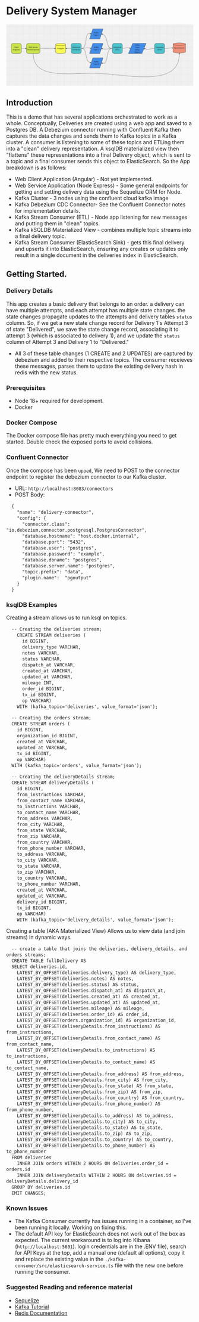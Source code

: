 # Delivery System Manager

![Delivery Flow](delivery-flow.png)

## Introduction

This is a demo that has several applications orchestrated to work as a whole. Conceptually, Deliveries are created using a web app and saved to a Postgres DB. A Debezium connector running with Confluent Kafka then captures the data changes and sends them to Kafka topics in a Kafka cluster. A consumer is listening to some of these topics and ETLing them into a "clean" delivery representation. A ksqlDB materialized view then "flattens" these representations into a final Delivery object, which is sent to a topic and a final consumer sends this object to ElasticSearch. So the App breakdown is as follows:

- Web Client Application (Angular) - Not yet implemented.
- Web Service Application (Node Express) - Some general endpoints for getting and setting delivery data using the Sequelize ORM for Node.
- Kafka Cluster - 3 nodes using the confluent cloud kafka image
- Kafka Debezium CDC Connector- See the Confluent Connector notes for implementation details.
- Kafka Stream Consumer (ETL) - Node app listening for new messages and putting them in "clean" topics.
- Kafka kSQLDB Materialized View - combines multiple topic streams into a final delivery topic.
- Kafka Stream Consumer (ElasticSearch Sink) - gets this final delivery and upserts it into ElasticSearch, ensuring any creates or updates only result in a single document in the deliveries index in ElasticSearch.

## Getting Started.

### Delivery Details

This app creates a basic delivery that belongs to an order. a delivery can have multiple attempts, and each attempt has multiple state changes. the state changes propagate updates to the attempts and delivery tables `status` column. So, if we get a new state change record for Delivery 1's Attempt 3 of state "Delivered", we save the state change record, associating it to attempt 3 (which is associated to delivery 1), and we update the `status` column of Attempt 3 and Delivery 1 to "Delivered."

- All 3 of these table changes (1 CREATE and 2 UPDATES) are captured by debezium and added to their respective topics. The consumer receieves these messages, parses them to update the existing delivery hash in redis with the new status.

### Prerequisites

- Node 18+ required for development.
- Docker

### Docker Compose

The Docker compose file has pretty much everything you need to get started. Double check the exposed ports to avoid collisions.

### Confluent Connector

Once the compose has been `upped`, We need to POST to the connector endpoint to register the debezium connector to our Kafka cluster.

- URL:
  `http://localhost:8083/connectors`
- POST Body:

```
  {
    "name": "delivery-connector",
    "config": {
      "connector.class": "io.debezium.connector.postgresql.PostgresConnector",
      "database.hostname": "host.docker.internal",
      "database.port": "5432",
      "database.user": "postgres",
      "database.password": "example",
      "database.dbname": "postgres",
      "database.server.name": "postgres",
      "topic.prefix": "data",
      "plugin.name":  "pgoutput"
    }
  }
```

### ksqlDB Examples

Creating a stream allows us to run ksql on topics.

```
  -- Creating the deliveries stream;
    CREATE STREAM deliveries (
      id BIGINT,
      delivery_type VARCHAR,
      notes VARCHAR,
      status VARCHAR,
      dispatch_at VARCHAR,
      created_at VARCHAR,
      updated_at VARCHAR,
      mileage INT,
      order_id BIGINT,
      tx_id BIGINT,
      op VARCHAR)
    WITH (kafka_topic='deliveries', value_format='json');
```

```
  -- Creating the orders stream;
  CREATE STREAM orders (
    id BIGINT,
    organization_id BIGINT,
    created_at VARCHAR,
    updated_at VARCHAR,
    tx_id BIGINT,
    op VARCHAR)
  WITH (kafka_topic='orders', value_format='json');
```

```
  -- Creating the deliveryDetails stream;
  CREATE STREAM deliveryDetails (
    id BIGINT,
    from_instructions VARCHAR,
    from_contact_name VARCHAR,
    to_instructions VARCHAR,
    to_contact_name VARCHAR,
    from_address VARCHAR,
    from_city VARCHAR,
    from_state VARCHAR,
    from_zip VARCHAR,
    from_country VARCHAR,
    from_phone_number VARCHAR,
    to_address VARCHAR,
    to_city VARCHAR,
    to_state VARCHAR,
    to_zip VARCHAR,
    to_country VARCHAR,
    to_phone_number VARCHAR,
    created_at VARCHAR,
    updated_at VARCHAR,
    delivery_id BIGINT,
    tx_id BIGINT,
    op VARCHAR)
    WITH (kafka_topic='delivery_details', value_format='json');
```

Creating a table (AKA Materialized View) Allows us to view data (and join streams) in dynamic ways.

```
  -- create a table that joins the deliveries, delivery_details, and orders streams;
  CREATE TABLE fullDelivery AS
  SELECT deliveries.id,
    LATEST_BY_OFFSET(deliveries.delivery_type) AS delivery_type,
    LATEST_BY_OFFSET(deliveries.notes) AS notes,
    LATEST_BY_OFFSET(deliveries.status) AS status,
    LATEST_BY_OFFSET(deliveries.dispatch_at) AS dispatch_at,
    LATEST_BY_OFFSET(deliveries.created_at) AS created_at,
    LATEST_BY_OFFSET(deliveries.updated_at) AS updated_at,
    LATEST_BY_OFFSET(deliveries.mileage) AS mileage,
    LATEST_BY_OFFSET(deliveries.order_id) AS order_id,
    LATEST_BY_OFFSET(orders.organization_id) AS organization_id,
    LATEST_BY_OFFSET(deliveryDetails.from_instructions) AS from_instructions,
    LATEST_BY_OFFSET(deliveryDetails.from_contact_name) AS from_contact_name,
    LATEST_BY_OFFSET(deliveryDetails.to_instructions) AS to_instructions,
    LATEST_BY_OFFSET(deliveryDetails.to_contact_name) AS to_contact_name,
    LATEST_BY_OFFSET(deliveryDetails.from_address) AS from_address,
    LATEST_BY_OFFSET(deliveryDetails.from_city) AS from_city,
    LATEST_BY_OFFSET(deliveryDetails.from_state) AS from_state,
    LATEST_BY_OFFSET(deliveryDetails.from_zip) AS from_zip,
    LATEST_BY_OFFSET(deliveryDetails.from_country) AS from_country,
    LATEST_BY_OFFSET(deliveryDetails.from_phone_number) AS from_phone_number,
    LATEST_BY_OFFSET(deliveryDetails.to_address) AS to_address,
    LATEST_BY_OFFSET(deliveryDetails.to_city) AS to_city,
    LATEST_BY_OFFSET(deliveryDetails.to_state) AS to_state,
    LATEST_BY_OFFSET(deliveryDetails.to_zip) AS to_zip,
    LATEST_BY_OFFSET(deliveryDetails.to_country) AS to_country,
    LATEST_BY_OFFSET(deliveryDetails.to_phone_number) AS to_phone_number
  FROM deliveries
    INNER JOIN orders WITHIN 2 HOURS ON deliveries.order_id = orders.id
    INNER JOIN deliveryDetails WITHIN 2 HOURS ON deliveries.id = deliveryDetails.delivery_id
  GROUP BY deliveries.id
  EMIT CHANGES;
```

### Known Issues

- The Kafka Consumer currently has issues running in a container, so I've been running it locally. Working on fixing this.
- The default API key for ElasticSearch does not work out of the box as expected. The current workaround is to log into Kibana (`http://localhost:5601`). login credentials are in the .ENV file), search for API Keys at the top, add a manual one (default all options), copy it and replace the existing value in the `./kafka-consumer/src/elasticsearch-service.ts` file with the new one before running the consumer.

### Suggested Reading and reference material

- [Sequelize](https://sequelize.org/)
- [Kafka Tutorial](https://medium.com/@parasharprasoon.950/how-to-set-up-cdc-with-kafka-debezium-and-postgres-70a907b8ca20)
- [Redis Documentation](https://redis.io/docs/latest/develop/)
